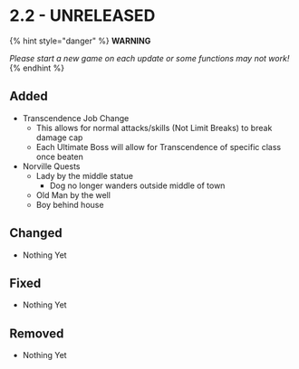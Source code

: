 # 2.2 - UNRELEASED



{% hint style="danger" %}
**WARNING**

_Please start a new game on each update or some functions may not work!_
{% endhint %}

## Added

* Transcendence Job Change
  * This allows for normal attacks/skills \(Not Limit Breaks\) to break damage cap
  * Each Ultimate Boss will allow for Transcendence of specific class once beaten
* Norville Quests
  * Lady by the middle statue
    * Dog no longer wanders outside middle of town
  * Old Man by the well
  * Boy behind house

## Changed

* Nothing Yet

## Fixed

* Nothing Yet

## Removed

* Nothing Yet

